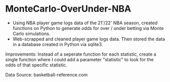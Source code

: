 # MonteCarlo-OverUnder-NBA


- Using NBA player game logs data of the 21'/22' NBA season, created  functions on Python to generate odds for over / under  betting via Monte Carlo simulations.
- Web-scrapped and cleaned player game logs data. Then stored the data in a database created in Python via sqlite3.

Improvements: Instead of a seperate function for each statistic, create a single function where I could add a parameter "statistic" to look for the odds of that specific statistic.

Data Source: basketball-reference.com
